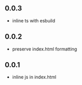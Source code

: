## 0.0.3

- inline ts with esbuild

## 0.0.2

- preserve index.html formatting

## 0.0.1

- inline js in index.html
